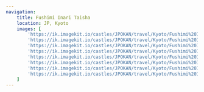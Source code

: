 ```yaml
---
navigation:
    title: Fushimi Inari Taisha
    location: JP, Kyoto
    images: [
        'https://ik.imagekit.io/castles/JPOKAN/travel/Kyoto/Fushimi%20Inari%20Taisha/2Z7A9824.jpg?updatedAt=1736779974579',
        'https://ik.imagekit.io/castles/JPOKAN/travel/Kyoto/Fushimi%20Inari%20Taisha/2Z7A0024_01.jpg?updatedAt=1736779973930',
        'https://ik.imagekit.io/castles/JPOKAN/travel/Kyoto/Fushimi%20Inari%20Taisha/2Z7A0092_1.jpg?updatedAt=1736779973842',
        'https://ik.imagekit.io/castles/JPOKAN/travel/Kyoto/Fushimi%20Inari%20Taisha/2Z7A0107_1.jpg?updatedAt=1736779973926',
        'https://ik.imagekit.io/castles/JPOKAN/travel/Kyoto/Fushimi%20Inari%20Taisha/2Z7A0015_1.jpg?updatedAt=1736779973799',
        'https://ik.imagekit.io/castles/JPOKAN/travel/Kyoto/Fushimi%20Inari%20Taisha/2Z7A0109_1.jpg?updatedAt=1736779973818',
        'https://ik.imagekit.io/castles/JPOKAN/travel/Kyoto/Fushimi%20Inari%20Taisha/2Z7A9877_02.jpg?updatedAt=1736779973876',
        'https://ik.imagekit.io/castles/JPOKAN/travel/Kyoto/Fushimi%20Inari%20Taisha/2Z7A0070.jpg?updatedAt=1736779973803',
    ]
---
```

#
